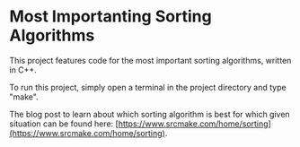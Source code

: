 # Most Importanting Sorting Algorithms

This project features code for the most important sorting algorithms, written in C++.

To run this project, simply open a terminal in the project directory and type "make". 

The blog post to learn about which sorting algorithm is best for which given situation can be found here: [https://www.srcmake.com/home/sorting](https://www.srcmake.com/home/sorting).